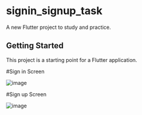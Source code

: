 # signin_signup_task

A new Flutter project to study and practice.

## Getting Started

This project is a starting point for a Flutter application.

#Sign in Screen

![image](https://github.com/MOSamyxz/signin_signup_task/assets/65774941/6b742658-415a-44ee-afdb-801945e0bba5)

#Sign up Screen

![image](https://github.com/MOSamyxz/signin_signup_task/assets/65774941/2bf40462-2f3e-43a0-aaf0-a04a96e75990)
